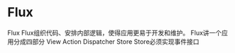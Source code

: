 # Flux
Flux
Flux组织代码、安排内部逻辑，使得应用更易于开发和维护。
Flux讲一个应用分成四部分 View Action Dispatcher Store
Store必须实现事件接口 
